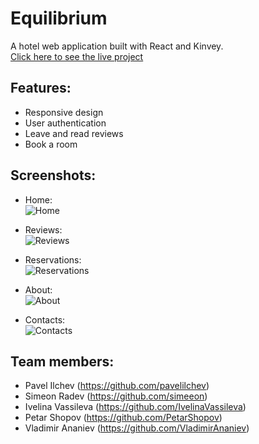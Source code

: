 # Equilibrium

A hotel web application built with React and Kinvey. <br>
[Click here to see the live project](http://equilibrium.surge.sh/)

Features:
---------
- Responsive design
- User authentication
- Leave and read reviews
- Book a room

Screenshots:
------------
- Home: <br>
![Home](http://i.imgur.com/nZ6Z9As.png?1)

- Reviews: <br>
![Reviews](http://i.imgur.com/ruFwtSO.png?1)

- Reservations: <br>
![Reservations](http://i.imgur.com/pHam6wi.png?1)

- About: <br>
![About](http://i.imgur.com/oitM51P.png?1)

- Contacts: <br>
![Contacts](http://i.imgur.com/xgv00qi.png?1)

Team members:
-------------
- Pavel Ilchev (https://github.com/pavelilchev)
- Simeon Radev (https://github.com/simeeon)
- Ivelina Vassileva (https://github.com/IvelinaVassileva)
- Petar Shopov (https://github.com/PetarShopov)
- Vladimir Ananiev (https://github.com/VladimirAnaniev)
